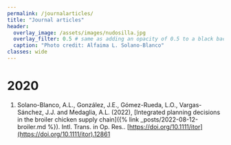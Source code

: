 ```yaml
---
permalink: /journalarticles/
title: "Journal articles"
header:
  overlay_image: /assets/images/nudosilla.jpg
  overlay_filter: 0.5 # same as adding an opacity of 0.5 to a black background
  caption: "Photo credit: Alfaima L. Solano-Blanco"
classes: wide
---
```


# 2020

1. Solano-Blanco, A.L., González, J.E., Gómez-Rueda, L.O., Vargas-Sánchez, J.J. and Medaglia, A.L. (2022), [Integrated planning decisions in the broiler chicken supply chain]({% link _posts/2022-08-12-broiler.md %}). Intl. Trans. in Op. Res.. [https://doi.org/10.1111/itor](https://doi.org/10.1111/itor).12861
